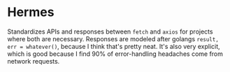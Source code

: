 # Hermes

Standardizes APIs and responses between `fetch` and `axios` for projects where both are necessary.
Responses are modeled after golangs `result, err = whatever()`, because I think that's pretty neat. It's also very explicit, which is good because I find 90% of error-handling headaches come from network requests.

